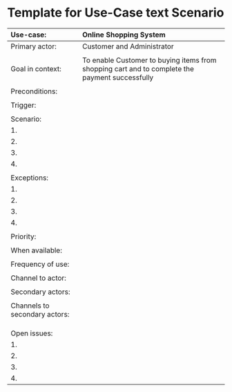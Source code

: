 # Template for Use-Case text Scenario


| Use-case: |Online Shopping System|
| :--- | :--- |
| Primary actor: | Customer and Administrator |
|   |
| Goal in context: |  To enable Customer to buying items from shopping cart and to complete the payment successfully |
|   |
| Preconditions: |  |  A full internet connection is required for Online Shopping System.
|   |
| Trigger:  |   | sensation, anticipation or social belonging.
|   |
| Scenario:|
|    1. |
|    2. |
|    3. |
|    4. |
|   |
| Exceptions: |
|    1. |
|    2. |
|    3. |
|    4. |
|   |
| Priority: |   | 
|   |
| When available:|  |
|   |
| Frequency of use:| |
|   |
| Channel to actor:|    |
|   |
| Secondary actors:|    |
|   |
| Channels to secondary actors:|
|   | 
|   |
|   |
| Open issues:|
|    1. |
|    2. |
|    3. |
|    4. |
